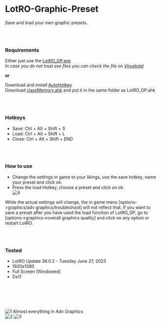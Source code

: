 # LotRO-Graphic-Preset
Save and load your own graphic presets.

<br/><br/>

### Requirements
Either just use the [LotRO_GP.exe](https://github.com/strauss7702/LotRO-Graphic-Preset/releases)  
_In case you do not trust exe files you can check the file on [Virustotal](https://www.virustotal.com/gui/home/url)_

**or**

Download and install [AutoHotkey](https://www.autohotkey.com/)  
Download [classMemory.ahk](https://github.com/Kalamity/classMemory) and put it in the same folder as LotRO_GP.ahk

<br/><br/>

### Hotkeys
- Save: Ctrl + Alt + Shift + S  
- Load: Ctrl + Alt + Shift + L  
- Close: Ctrl + Alt + Shift + END

<br/><br/>

### How to use
- Change the settings in game to your likings, use the save hotkey, name your preset and click ok.
- Press the load Hotkey, choose a preset and click on ok.  
![4](https://github.com/strauss7702/LotRO-Graphic-Preset/assets/138319390/33c045de-e6f1-4b97-b401-727fc3b2d228)

While the actual settings will change, the in game menu [options->graphics/adv graphics/troubleshoot] will not reflect that. If you want to save a preset after you have used the load function of LotRO_GP, go to [options->graphics->overall graphics quality] and click on any option or restart LotRO.

<br/><br/>

### Tested
- LotRO Update 36.0.2 - Tuesday June 27, 2023
- 1920x1080
- Full Screen (Windowed)
- Dx11

<br/><br/>
<br/><br/>

![1](https://github.com/strauss7702/LotRO-Graphic-Preset/assets/138319390/c495d01f-8750-425e-9984-3088d05920e2)
Almost everything in Adv Graphics  
![2](https://github.com/strauss7702/LotRO-Graphic-Preset/assets/138319390/488ed2fe-6a21-4df8-9fb0-b1134712cce0)
![3](https://github.com/strauss7702/LotRO-Graphic-Preset/assets/138319390/fbf6aba2-7999-43dd-ba03-f6412927cd52)


